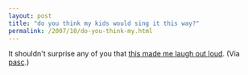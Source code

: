 ```yaml
---
layout: post
title: "do you think my kids would sing it this way?"
permalink: /2007/10/do-you-think-my.html
---
```


<p>It shouldn't surprise any of you that <a href="http://globalnerdy.com/2007/10/24/if-youre-happy-and-you-know-it/">this made me laugh out loud</a>. (Via <a href="http://markpasc.org/mark/">pasc</a>.)</p>


